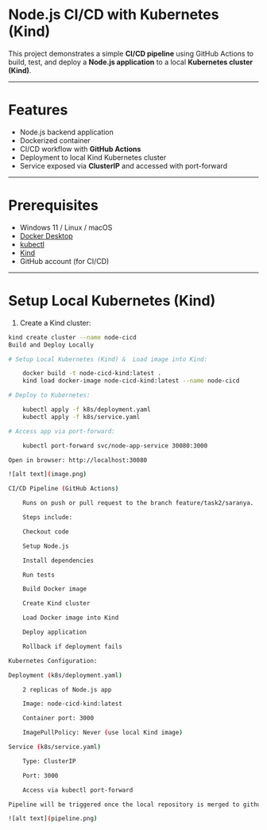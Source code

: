 # Node.js CI/CD with Kubernetes (Kind)

This project demonstrates a simple **CI/CD pipeline** using GitHub Actions to build, test, and deploy a **Node.js application** to a local **Kubernetes cluster (Kind)**.

---

# Features

- Node.js backend application
- Dockerized container
- CI/CD workflow with **GitHub Actions**
- Deployment to local Kind Kubernetes cluster
- Service exposed via **ClusterIP** and accessed with port-forward

---

# Prerequisites

- Windows 11 / Linux / macOS
- [Docker Desktop](https://www.docker.com/products/docker-desktop)
- [kubectl](https://kubernetes.io/docs/tasks/tools/)
- [Kind](https://kind.sigs.k8s.io/)
- GitHub account (for CI/CD)

---

# Setup Local Kubernetes (Kind)

1. Create a Kind cluster:

```bash
kind create cluster --name node-cicd
Build and Deploy Locally

# Setup Local Kubernetes (Kind) &  Load image into Kind:

    docker build -t node-cicd-kind:latest .
    kind load docker-image node-cicd-kind:latest --name node-cicd

# Deploy to Kubernetes:

    kubectl apply -f k8s/deployment.yaml
    kubectl apply -f k8s/service.yaml

# Access app via port-forward:

    kubectl port-forward svc/node-app-service 30080:3000

Open in browser: http://localhost:30080

![alt text](image.png)

CI/CD Pipeline (GitHub Actions)

    Runs on push or pull request to the branch feature/task2/saranya.

    Steps include:

    Checkout code

    Setup Node.js

    Install dependencies

    Run tests

    Build Docker image

    Create Kind cluster

    Load Docker image into Kind

    Deploy application

    Rollback if deployment fails

Kubernetes Configuration:

Deployment (k8s/deployment.yaml)

    2 replicas of Node.js app

    Image: node-cicd-kind:latest

    Container port: 3000

    ImagePullPolicy: Never (use local Kind image)

Service (k8s/service.yaml)

    Type: ClusterIP

    Port: 3000

    Access via kubectl port-forward

Pipeline will be triggered once the local repository is merged to github remote repository and the pipeline result will look like,

![alt text](pipeline.png)
